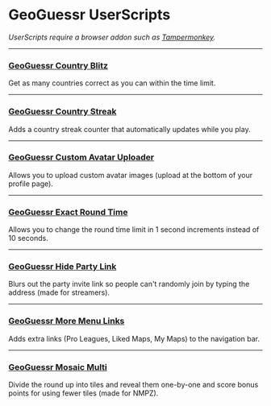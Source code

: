 # GeoGuessr UserScripts

*UserScripts require a browser addon such as [Tampermonkey](https://www.tampermonkey.net/).*

---

### **[GeoGuessr Country Blitz](https://github.com/miraclewhips/geoguessr-userscripts/raw/master/geoguessr-country-blitz.user.js)**

Get as many countries correct as you can within the time limit.

---

### **[GeoGuessr Country Streak](https://github.com/miraclewhips/geoguessr-userscripts/raw/master/geoguessr-country-streak.user.js)**

Adds a country streak counter that automatically updates while you play.

---

### **[GeoGuessr Custom Avatar Uploader](https://github.com/miraclewhips/geoguessr-userscripts/raw/master/geoguessr-avatar-uploader.user.js)**

Allows you to upload custom avatar images (upload at the bottom of your profile page).

---

### **[GeoGuessr Exact Round Time](https://github.com/miraclewhips/geoguessr-userscripts/raw/master/geoguessr-exact-round-time.user.js)**

Allows you to change the round time limit in 1 second increments instead of 10 seconds.

---

### **[GeoGuessr Hide Party Link](https://github.com/miraclewhips/geoguessr-userscripts/raw/master/geoguessr-hide-party-link.user.js)**

Blurs out the party invite link so people can't randomly join by typing the address (made for streamers).

---

### **[GeoGuessr More Menu Links](https://github.com/miraclewhips/geoguessr-userscripts/raw/master/geoguessr-more-menu-links.user.js)**

Adds extra links (Pro Leagues, Liked Maps, My Maps) to the navigation bar.

---

### **[GeoGuessr Mosaic Multi](https://github.com/miraclewhips/geoguessr-userscripts/raw/master/geoguessr-mosaic-multi.user.js)**

Divide the round up into tiles and reveal them one-by-one and score bonus points for using fewer tiles (made for NMPZ).